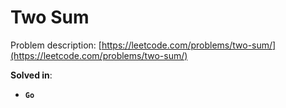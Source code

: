 # Two Sum

Problem description: [https://leetcode.com/problems/two-sum/](https://leetcode.com/problems/two-sum/)

**Solved in**:

* **`Go`**
